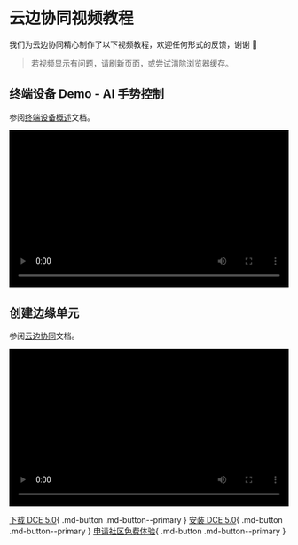 # 云边协同视频教程

我们为云边协同精心制作了以下视频教程，欢迎任何形式的反馈，谢谢 🙏

> 若视频显示有问题，请刷新页面，或尝试清除浏览器缓存。

<style>
.responsive-video-container {
    position: relative;
    padding-bottom: 56.25%; /* 16:9 aspect ratio */
    height: 0;
    overflow: hidden;
    max-width: 100%;
    background: #000;
}

.responsive-video-container video {
    position: absolute;
    top: 0;
    left: 0;
    width: 100%;
    height: 100%;
}
</style>

## 终端设备 Demo - AI 手势控制

参阅[终端设备概述](../kant/intro/index.md)文档。

<div class="responsive-video-container">
<video controls src="https://harbor-test2.cn-sh2.ufileos.com/docs/videos/ai-gest.mp4" preload="metadata" poster="https://harbor-test2.cn-sh2.ufileos.com/docs/images/ai-gesture.jpg"></video>
</div>

## 创建边缘单元

参阅[云边协同](../kant/intro/index.md)文档。

<div class="responsive-video-container">
<video controls src="https://harbor-test2.cn-sh2.ufileos.com/docs/videos/edge-unit.mp4" preload="metadata" poster="https://harbor-test2.cn-sh2.ufileos.com/docs/images/edge-unit.jpg"></video>
</div>

[下载 DCE 5.0](../download/index.md){ .md-button .md-button--primary }
[安装 DCE 5.0](../install/index.md){ .md-button .md-button--primary }
[申请社区免费体验](../dce/license0.md){ .md-button .md-button--primary }